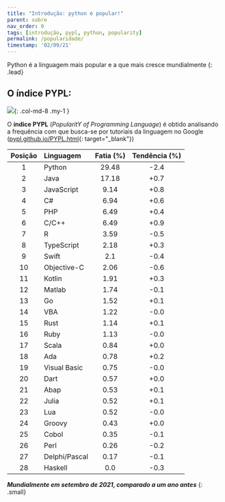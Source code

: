```yaml
---
title: "Introdução: python é popular!"
parent: sobre
nav_order: 0
tags: [introdução, pypl, python, popularity]
permalink: /popularidade/
timestamp: '02/09/21'
---
```


Python é a linguagem mais popular e a que mais cresce mundialmente
{: .lead}

## O índice PYPL:

![]({{site.baseurl}}/assets/images/pypl.png){: .col-md-8 .my-1 }

O **índice PYPL** (*PopularitY of Programming Language*) é obtido analisando a frequência com que busca-se por tutoriais da linguagem no Google ([pypl.github.io/PYPL.html](http://pypl.github.io/PYPL.html){: target="\_blank"})

| Posição	| Linguagem |	Fatia (%)	| Tendência (%) |
|:-------:|:--------- |:-----:|:---------:|
| 1 | Python |          29.48  | -2.4  |
| 2 | Java |          17.18  | +0.7  |
| 3 | JavaScript |          9.14  | +0.8  |
| 4 | C# |          6.94  | +0.6  |
| 5 | PHP |          6.49  | +0.4  |
| 6 | C/C++ |          6.49  | +0.9  |
| 7 | R |          3.59  | -0.5  |
| 8 | TypeScript |          2.18  | +0.3  |
| 9 | Swift |          2.1  | -0.4  |
| 10 | Objective-C |          2.06  | -0.6  |
| 11 | Kotlin |          1.91  | +0.3  |
| 12 | Matlab |          1.74  | -0.1  |
| 13 | Go |          1.52  | +0.1  |
| 14 | VBA |          1.22  | -0.0  |
| 15 | Rust |          1.14  | +0.1  |
| 16 | Ruby |          1.13  | -0.0  |
| 17 | Scala |          0.84  | +0.0  |
| 18 | Ada |          0.78  | +0.2  |
| 19 | Visual Basic |          0.75  | -0.0  |
| 20 | Dart |          0.57  | +0.0  |
| 21 | Abap |          0.53  | +0.1  |
| 22 | Julia |          0.52  | +0.1  |
| 23 | Lua |          0.52  | -0.0  |
| 24 | Groovy |          0.43  | +0.0  |
| 25 | Cobol |          0.35  | -0.1  |
| 26 | Perl |          0.26  | -0.2  |
| 27 | Delphi/Pascal |          0.17  | -0.1  |
| 28 | Haskell |          0.0  | -0.3  |

***Mundialmente em setembro de 2021, comparado a um ano antes***
{: .small}
